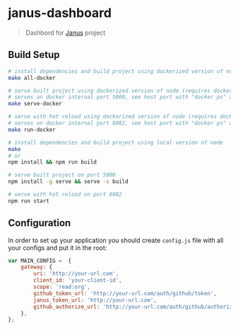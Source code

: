 # janus-dashboard

> Dashbord for [Janus](https://github.com/hellofresh/janus) project

## Build Setup

```bash
# install dependencies and build project using dockerized version of node (requires docker installed)
make all-docker

# serve built project using dockerized version of node (requires docker installed)
# serves on docker internal port 5000, see host port with "docker ps" after start
make serve-docker

# serve with hot reload using dockerized version of node (requires docker installed)
# serves on docker internal port 8082, see host port with "docker ps" after start
make run-docker

# install dependencies and build project using local version of node
make
# or
npm install && npm run build

# serve built project on port 5000
npm install -g serve && serve -s build

# serve with hot reload on port 8082
npm run start
```

## Configuration

In order to set up your application you should create `config.js` file with all your configs and put it in the root:

```javascript
var MAIN_CONFIG =  {
    gateway: {
        uri: 'http://your-url.com',
        client_id: 'your-client-id',
        scope: 'read:org',
        github_token_url: 'http://your-url.com/auth/github/token',
        janus_token_url: 'http://your-url.com',
        github_authorize_url: 'http://your-url.com/auth/github/authorize',
    },
};
```
